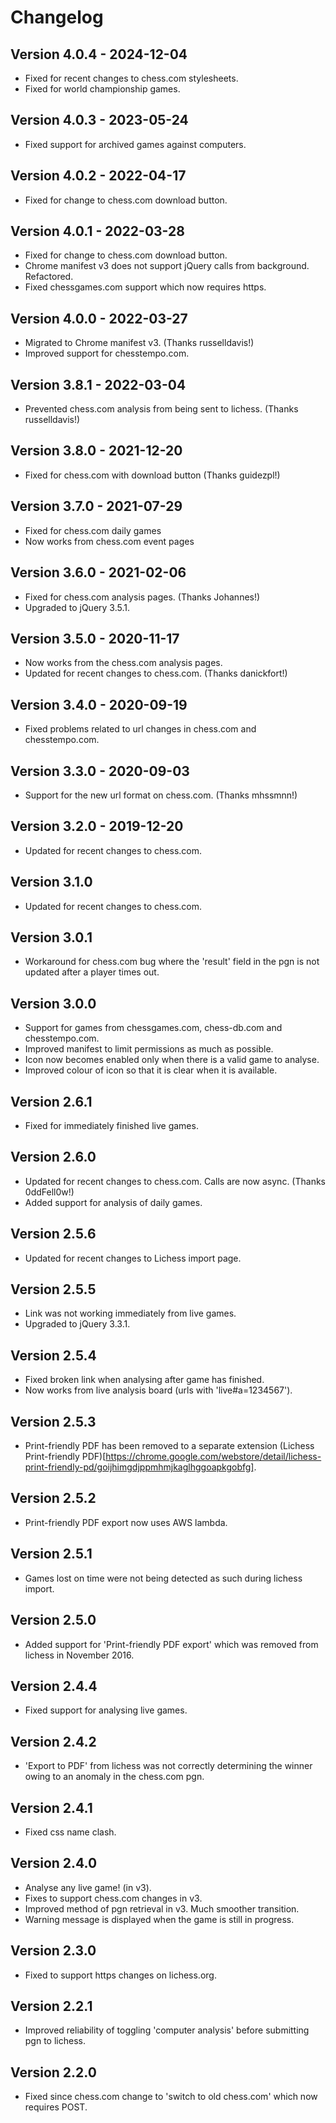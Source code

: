 # Changelog

## Version 4.0.4 - 2024-12-04
* Fixed for recent changes to chess.com stylesheets.
* Fixed for world championship games.

## Version 4.0.3 - 2023-05-24
* Fixed support for archived games against computers.

## Version 4.0.2 - 2022-04-17
* Fixed for change to chess.com download button.

## Version 4.0.1 - 2022-03-28
* Fixed for change to chess.com download button.
* Chrome manifest v3 does not support jQuery calls from background. Refactored.
* Fixed chessgames.com support which now requires https.

## Version 4.0.0 - 2022-03-27
* Migrated to Chrome manifest v3. (Thanks russelldavis!)
* Improved support for chesstempo.com.

## Version 3.8.1 - 2022-03-04
* Prevented chess.com analysis from being sent to lichess. (Thanks russelldavis!)

## Version 3.8.0 - 2021-12-20
* Fixed for chess.com with download button (Thanks guidezpl!)

## Version 3.7.0 - 2021-07-29
* Fixed for chess.com daily games
* Now works from chess.com event pages 

## Version 3.6.0 - 2021-02-06
* Fixed for chess.com analysis pages. (Thanks Johannes!)
* Upgraded to jQuery 3.5.1.

## Version 3.5.0 - 2020-11-17
* Now works from the chess.com analysis pages.
* Updated for recent changes to chess.com. (Thanks danickfort!)

## Version 3.4.0 - 2020-09-19
* Fixed problems related to url changes in chess.com and chesstempo.com.

## Version 3.3.0 - 2020-09-03
* Support for the new url format on chess.com. (Thanks mhssmnn!)

## Version 3.2.0 - 2019-12-20
* Updated for recent changes to chess.com.

## Version 3.1.0
* Updated for recent changes to chess.com.

## Version 3.0.1
* Workaround for chess.com bug where the 'result' field in the pgn is not updated after a player times out.

## Version 3.0.0
* Support for games from chessgames.com, chess-db.com and chesstempo.com.
* Improved manifest to limit permissions as much as possible.
* Icon now becomes enabled only when there is a valid game to analyse.
* Improved colour of icon so that it is clear when it is available.

## Version 2.6.1
* Fixed for immediately finished live games.

## Version 2.6.0
* Updated for recent changes to chess.com. Calls are now async. (Thanks 0ddFell0w!)
* Added support for analysis of daily games.

## Version 2.5.6
* Updated for recent changes to Lichess import page.

## Version 2.5.5

* Link was not working immediately from live games.  
* Upgraded to jQuery 3.3.1.

## Version 2.5.4

* Fixed broken link when analysing after game has finished.
* Now works from live analysis board (urls with 'live#a=1234567').

## Version 2.5.3

* Print-friendly PDF has been removed to a separate extension (Lichess Print-friendly PDF)[https://chrome.google.com/webstore/detail/lichess-print-friendly-pd/goijhimgdjppmhmjkaglhggoapkgobfg].

## Version 2.5.2

* Print-friendly PDF export now uses AWS lambda.

## Version 2.5.1

* Games lost on time were not being detected as such during lichess import.

## Version 2.5.0

* Added support for 'Print-friendly PDF export' which was removed from lichess in November 2016.

## Version 2.4.4

* Fixed support for analysing live games.

## Version 2.4.2

* 'Export to PDF' from lichess was not correctly determining the winner owing to an anomaly in the chess.com pgn.

## Version 2.4.1

* Fixed css name clash.

## Version 2.4.0

* Analyse any live game! (in v3).
* Fixes to support chess.com changes in v3.
* Improved method of pgn retrieval in v3. Much smoother transition.
* Warning message is displayed when the game is still in progress.

## Version 2.3.0

* Fixed to support https changes on lichess.org.

## Version 2.2.1

* Improved reliability of toggling 'computer analysis' before submitting pgn to lichess.

## Version 2.2.0

* Fixed since chess.com change to 'switch to old chess.com' which now requires POST.
